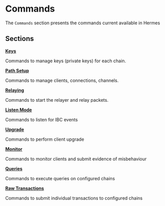 # Commands

The `Commands` section presents the commands current available in Hermes

## Sections

**[Keys](./keys/index.md)**

Commands to manage keys (private keys) for each chain.

**[Path Setup](./path-setup/index.md)**

Commands to manage clients, connections, channels.

**[Relaying](./relaying/index.md)**

Commands to start the relayer and relay packets.

**[Listen Mode](./listen/index.md)**

Commands to listen for IBC events

**[Upgrade](./upgrade/index.md)**

Commands to perform client upgrade

**[Monitor](./misbehaviour/index.md)**

Commands to monitor clients and submit evidence of misbehaviour

**[Queries](./queries/index.md)**

Commands to execute queries on configured chains

**[Raw Transactions](./raw/index.md)**

Commands to submit individual transactions to configured chains
